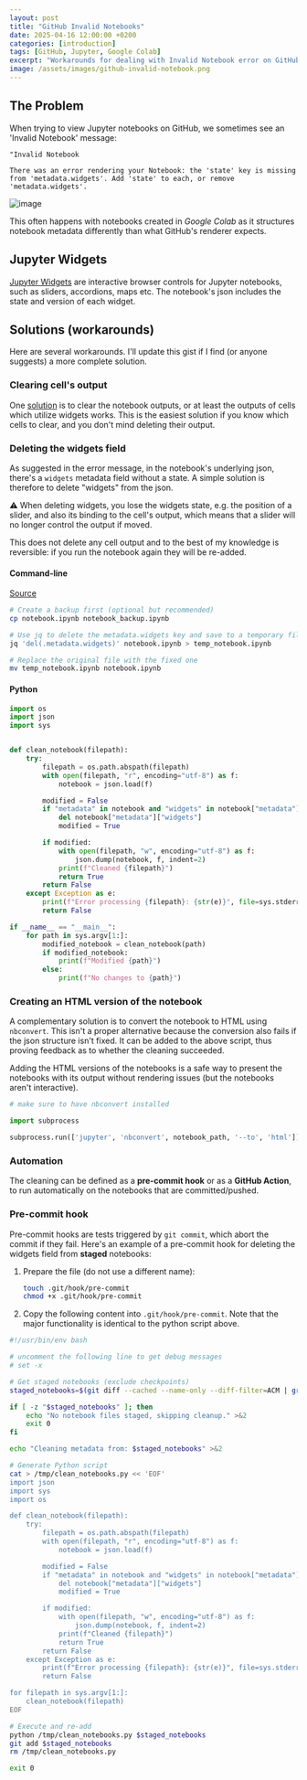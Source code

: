 ```yaml
---
layout: post
title: "GitHub Invalid Notebooks"
date: 2025-04-16 12:00:00 +0200
categories: [introduction]
tags: [GitHub, Jupyter, Google Colab]
excerpt: "Workarounds for dealing with Invalid Notebook error on GitHub"
image: /assets/images/github-invalid-notebook.png
---
```


## The Problem

When trying to view Jupyter notebooks on GitHub, we sometimes see an 'Invalid Notebook' message:

```text
"Invalid Notebook

There was an error rendering your Notebook: the 'state' key is missing from 'metadata.widgets'. Add 'state' to each, or remove 'metadata.widgets'.
```

![image](https://gist.github.com/user-attachments/assets/baacf996-4594-45b5-8d8d-0a21e3db37dd)

This often happens with notebooks created in _Google Colab_ as it structures notebook metadata differently than what GitHub's renderer expects.

## Jupyter Widgets

[Jupyter Widgets](https://ipywidgets.readthedocs.io/en/latest) are interactive browser controls for Jupyter notebooks, such as sliders, accordions, maps etc.
The notebook's json includes the state and version of each widget.

## Solutions (workarounds)

Here are several workarounds. I'll update this gist if I find (or anyone suggests) a more complete solution.

### Clearing cell's output

One [solution](https://github.com/orgs/community/discussions/155944#discussioncomment-12749143) is to clear the notebook outputs, or at least the outputs of cells which utilize widgets works. This is the easiest solution if you know which cells to clear, and you don't mind deleting their output.

### Deleting the widgets field

As suggested in the error message, in the notebook's underlying json, there's a `widgets` metadata field without a state. A simple solution is therefore to delete "widgets" from the json.

⚠️ When deleting widgets, you lose the widgets state, e.g. the position of a slider, and also its binding to the cell's output, which means that a slider will no longer control the output if moved.

This does not delete any cell output and to the best of my knowledge is reversible: if you run the notebook again they will be re-added.

#### Command-line

[Source](https://github.com/orgs/community/discussions/155944#discussioncomment-12845735)

```sh
# Create a backup first (optional but recommended)
cp notebook.ipynb notebook_backup.ipynb

# Use jq to delete the metadata.widgets key and save to a temporary file
jq 'del(.metadata.widgets)' notebook.ipynb > temp_notebook.ipynb

# Replace the original file with the fixed one
mv temp_notebook.ipynb notebook.ipynb
```

#### Python

```python
import os
import json
import sys


def clean_notebook(filepath):
    try:
        filepath = os.path.abspath(filepath)
        with open(filepath, "r", encoding="utf-8") as f:
            notebook = json.load(f)

        modified = False
        if "metadata" in notebook and "widgets" in notebook["metadata"]:
            del notebook["metadata"]["widgets"]
            modified = True

        if modified:
            with open(filepath, "w", encoding="utf-8") as f:
                json.dump(notebook, f, indent=2)
            print(f"Cleaned {filepath}")
            return True
        return False
    except Exception as e:
        print(f"Error processing {filepath}: {str(e)}", file=sys.stderr)
        return False

if __name__ == "__main__":
    for path in sys.argv[1:]:
        modified_notebook = clean_notebook(path)
        if modified_notebook:
            print(f"Modified {path}")
        else:
            print(f"No changes to {path}")
```

### Creating an HTML version of the notebook

A complementary solution is to convert the notebook to HTML using `nbconvert`.
This isn't a proper alternative because the conversion also fails if the json structure isn't fixed.
It can be added to the above script, thus proving feedback as to whether the cleaning succeeded.

Adding the HTML versions of the notebooks is a safe way to present the notebooks with its output without rendering issues (but the notebooks aren't interactive).

```python
# make sure to have nbconvert installed

import subprocess

subprocess.run(['jupyter', 'nbconvert', notebook_path, '--to', 'html'])
```

### Automation

The cleaning can be defined as a **pre-commit hook** or as a **GitHub Action**, to run automatically on the notebooks that are committed/pushed.

### Pre-commit hook

Pre-commit hooks are tests triggered by `git commit`, which abort the commit if they fail.
Here's an example of a pre-commit hook for deleting the widgets field from **staged** notebooks:

1. Prepare the file (do not use a different name):

   ```sh
   touch .git/hook/pre-commit
   chmod +x .git/hook/pre-commit
   ```

2. Copy the following content into `.git/hook/pre-commit`. Note that the major functionality is identical to the python script above.

```sh
#!/usr/bin/env bash

# uncomment the following line to get debug messages
# set -x

# Get staged notebooks (exclude checkpoints)
staged_notebooks=$(git diff --cached --name-only --diff-filter=ACM | grep '\.ipynb$' | grep -v '.ipynb_checkpoints')

if [ -z "$staged_notebooks" ]; then
    echo "No notebook files staged, skipping cleanup." >&2
    exit 0
fi

echo "Cleaning metadata from: $staged_notebooks" >&2

# Generate Python script
cat > /tmp/clean_notebooks.py << 'EOF'
import json
import sys
import os

def clean_notebook(filepath):
    try:
        filepath = os.path.abspath(filepath)
        with open(filepath, "r", encoding="utf-8") as f:
            notebook = json.load(f)

        modified = False
        if "metadata" in notebook and "widgets" in notebook["metadata"]:
            del notebook["metadata"]["widgets"]
            modified = True

        if modified:
            with open(filepath, "w", encoding="utf-8") as f:
                json.dump(notebook, f, indent=2)
            print(f"Cleaned {filepath}")
            return True
        return False
    except Exception as e:
        print(f"Error processing {filepath}: {str(e)}", file=sys.stderr)
        return False

for filepath in sys.argv[1:]:
    clean_notebook(filepath)
EOF

# Execute and re-add
python /tmp/clean_notebooks.py $staged_notebooks
git add $staged_notebooks
rm /tmp/clean_notebooks.py

exit 0
```
